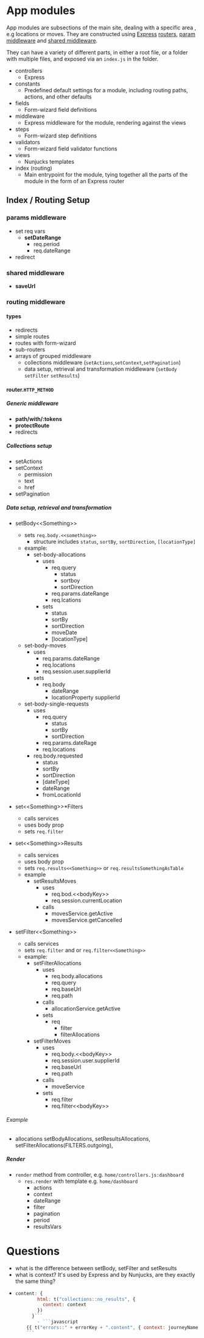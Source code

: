 # App modules

App modules are subsections of the main site, dealing with a specific area , e.g locations or moves. They are constructed using [Express](https://expressjs.com) [routers](https://expressjs.com/en/api.html#router), [param middleware](https://expressjs.com/en/api.html#router.param) and [shared middleware](https://expressjs.com/en/api.html#router.use).

They can have a variety of different parts, in either a root file, or a folder with multiple files, and exposed via an `index.js` in the folder.

- controllers
  - Express
- constants
  - Predefined default settings for a module, including routing paths, actions, and other defaults
- fields
  - Form-wizard field definitions
- middleware
  - Express middleware for the module, rendering against the views
- steps
  - Form-wizard step definitions
- validators
  - Form-wizard field validator functions
- views
  - Nunjucks templates
- index (routing)
  - Main entrypoint for the module, tying together all the parts of the module in the form of an Express router

## Index / Routing Setup

### params middleware

- set req vars
  - **setDateRange**
    - req.period
    - req.dateRange
- redirect

### shared middleware

- **saveUrl**

### routing middleware

#### types

- redirects
- simple routes
- routes with form-wizard
- sub-routers
- arrays of grouped middleware
  - collections middleware (`setActions`,`setContext`,`setPagination`)
  - data setup, retrieval and transformation middleware (`setBody` `setFilter` `setResults`)

#### router.`HTTP_METHOD`

##### Generic middleware

- **path/with/:tokens**
- **protectRoute**
- redirects

##### Collections setup

- setActions
- setContext
  - permission
  - text
  - href
- setPagination

##### Data setup, retrieval and transformation

- setBody\<<Something\>>
  - sets `req.body.<<something>>`
    - structure includes `status`, `sortBy`, `sortDirection`, `[locationType]`
  - example:
    - set-body-allocations
      - uses
        - req.query
          - status
          - sortboy
          - sortDirection
        - req.params.dateRange
        - req.lcations
      - sets
        - status
        - sortBy
        - sortDirection
        - moveDate
        - \[locationType\]
  - set-body-moves
    - uses
      - req.params.dateRange
      - req.locations
      - req.session.user.supplierId
    - sets
      - req.body
        - dateRange
        - locationProperty
        supplierId
  - set-body-single-requests
    - uses
      - req.query
        - status
        - sortBy
        - sortDirection
      - req.params.dateRage
      - req.locations
    - req.body.requested
      - status
      - sortBy
      - sortDirection
      - \[dateType\]
      - dateRange
      - fromLocationId
      
      
      
        
- set\<<Something\>>\*Filters
  - calls services
  - uses body prop
  - sets `req.filter`
- set\<<Something\>>Results
  - calls services
  - uses body prop
  - sets `req.results<<Something>>` or `req.resultsSomethingAsTable`
  - example
    - setResultsMoves
      - uses
        - req.bod.\<<bodyKey\>>
        - req.session.currentLocation
      - calls
         - movesService.getActive
         - movesService.getCancelled
         
- setFilter\<<Something\>>
  - calls services
  - sets `req.filter` and or `req.filter<<Something>>`
  - example:
    - setFilterAllocations
      - uses
        - req.body.allocations
        - req.query
        - req.baseUrl
        - req.path
      - calls
        - allocationService.getActive
      - sets
        - req
          - filter
          - filterAllocations   
    - setFilterMoves
      - uses
        - req.body.\<<bodyKey\>>
        - req.session.user.supplierId
        - req.baseUrl
        - req.path
      - calls
        - moveService
      - sets
        - req.filter
        - req.filter\<<bodyKey\>>
          
###### Example

- allocations
  setBodyAllocations,
  setResultsAllocations,
  setFilterAllocations(FILTERS.outgoing),

##### Render

- `render` method from controller, e.g. `home/controllers.js:dashboard`
  - `res.render` with template e.g. `home/dashboard`
    - actions
    - context
    - dateRange
    - filter
    - pagination
    - period
    - resultsVars

# Questions

- what is the difference between setBody, setFilter and setResults
- what is context? It's used by Express and by Nunjucks, are they exactly the same thing?
- ````javascript
  content: {
          html: t("collections::no_results", {
            context: context
          })
        }```
          - ```javascript
      {{ t("errors::" + errorKey + ".content", { context: journeyName }) | safe }}
      ```
  ````
